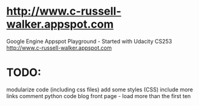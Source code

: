 http://www.c-russell-walker.appspot.com
========================

Google Engine Appspot Playground - Started with Udacity CS253
http://www.c-russell-walker.appspot.com

TODO:
=====
modularize code (including css files)
add some styles (CSS)
include more links
comment python code
blog front page - load more than the first ten